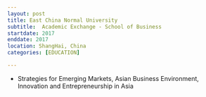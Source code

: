 ```yaml
---
layout: post
title: East China Normal University
subtitle:  Academic Exchange - School of Business
startdate: 2017
enddate: 2017
location: ShangHai, China
categories: [EDUCATION]

---
```

- Strategies for Emerging Markets, Asian Business Environment, Innovation and Entrepreneurship in Asia